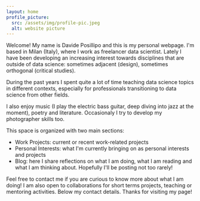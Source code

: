 ```yaml
---
layout: home
profile_picture:
  src: /assets/img/profile-pic.jpeg
  alt: website picture
---
```


<p>
  Welcome! My name is Davide Posillipo and this is my personal webpage. I'm based in Milan (Italy), where I work as freelancer data scientist. Lately I have been developing an increasing interest towards disciplines that are outside of data science: sometimes adjacent (design), sometimes orthogonal (critical studies). 

  During the past years I spent quite a lot of time teaching data science topics in different contexts, especially for professionals transitioning to data science from other fields. 

  I also enjoy music (I play the electric bass guitar, deep diving into jazz at the moment), poetry and literature. Occasionaly I try to develop my photographer skills too. 

  This space is organized with two main sections:

  - Work Projects: current or recent work-related projects
  - Personal Interests: what I'm currently bringing on as personal interests and projects
  - Blog: here I share reflections on what I am doing, what I am reading and what I am thinking about. Hopefully I'll be posting not too rarely! 
</p>

<p>
  Feel free to contact me if you are curious to know more about what I am doing! I am also open to collaborations for short terms projects, teaching or mentoring activities. Below my contact details. Thanks for visiting my page!
</p>
